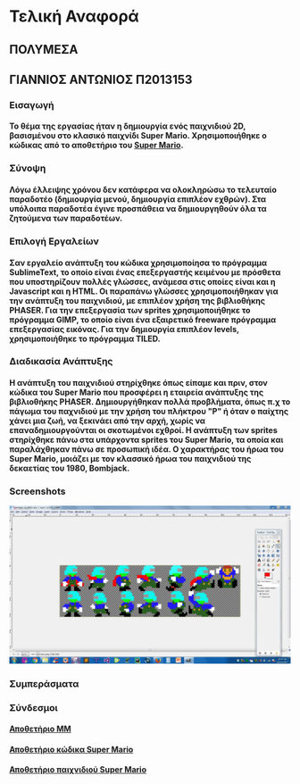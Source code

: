 # Τελική Αναφορά

## **ΠΟΛΥΜΕΣΑ**

## **ΓΙΑΝΝΙΟΣ ΑΝΤΩΝΙΟΣ Π2013153**

### Εισαγωγή

#### Το θέμα της εργασίας ήταν η δημιουργία ενός παιχνιδιού 2D, βασισμένου στο κλασικό παιχνίδι Super Mario. Χρησιμοποιήθηκε ο κώδικας από τo αποθετήριο του [Super Mario](https://github.com/p13gian1/Super-Mario).

### Σύνοψη

#### Λόγω έλλειψης χρόνου δεν κατάφερα να ολοκληρώσω το τελευταίο παραδοτέο (δημιουργία μενού, δημιουργία επιπλέον εχθρών). Στα υπόλοιπα παραδοτέα έγινε προσπάθεια να δημιουργηθούν όλα τα ζητούμενα των παραδοτέων.

### Επιλογή Εργαλείων

#### Σαν εργαλείο ανάπτυξη του κώδικα χρησιμοποίησα το πρόγραμμα SublimeText, το οποίο είναι ένας επεξεργαστής κειμένου με πρόσθετα που υποστηρίζουν πολλές γλώσσες, ανάμεσα στις οποίες είναι και η Javascript και η HTML. Οι παραπάνω γλώσσες χρησιμοποιήθηκαν για την ανάπτυξη του παιχνιδιού, με επιπλέον χρήση της βιβλιοθήκης PHASER. Για την επεξεργασία των sprites χρησιμοποιήθηκε το πρόγραμμα GIMP, το οποίο είναι ένα εξαιρετικό freeware πρόγραμμα επεξεργασίας εικόνας. Για την δημιουργία επιπλέον levels, χρησιμοποιήθηκε το πρόγραμμα TILED.

### Διαδικασία Ανάπτυξης

#### Η ανάπτυξη του παιχνιδιού στηρίχθηκε όπως είπαμε και πριν, στον κώδικα του Super Mario που προσφέρει η εταιρεία ανάπτυξης της βιβλιοθήκης PHASER. Δημιουργήθηκαν πολλά προβλήματα, όπως π.χ το πάγωμα του παχνιδιού με την χρήση του πλήκτρου "P" ή όταν ο παίχτης χάνει μια ζωή, να ξεκινάει από την αρχή, χωρίς να επαναδημιουργούνται οι σκοτωμένοι εχθροί. Η ανάπτυξη των sprites στηρίχθηκε πάνω στα υπάρχοντα sprites του Super Mario, τα οποία και παραλάχθηκαν πάνω σε προσωπική ιδέα. Ο χαρακτήρας του ήρωα του Super Mario, μοιάζει με τον κλασσικό ήρωα του παιχνιδιού της δεκαετίας του 1980, Bombjack.  

### Screenshots

![Super Mario sprite](https://github.com/p13gian1/FinalReport/blob/master/working%20on%20mario%20sprite.JPG)





### Συμπεράσματα

### Σύνδεσμοι

#### [Αποθετήριο ΜΜ](https://github.com/p13gian1/mm)

#### [Αποθετήριο κώδικα Super Mario](https://github.com/p13gian1/Super-Mario)

#### [Αποθετήριο παιχνιδιού Super Mario](https://p13gian1.github.io/Super-Mario)





